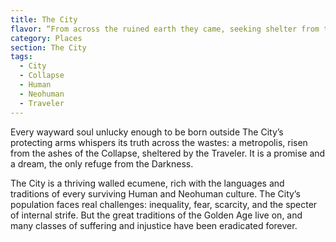 ```yaml
---
title: The City
flavor: “From across the ruined earth they came, seeking shelter from the storm.”
category: Places
section: The City
tags:
  - City
  - Collapse
  - Human
  - Neohuman
  - Traveler
---
```


Every wayward soul unlucky enough to be born outside The City’s protecting arms whispers its truth across the wastes: a metropolis, risen from the ashes of the Collapse, sheltered by the Traveler. It is a promise and a dream, the only refuge from the Darkness.

The City is a thriving walled ecumene, rich with the languages and traditions of every surviving Human and Neohuman culture. The City’s population faces real challenges: inequality, fear, scarcity, and the specter of internal strife. But the great traditions of the Golden Age live on, and many classes of suffering and injustice have been eradicated forever.
